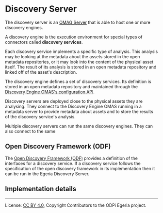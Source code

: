 <!-- SPDX-License-Identifier: CC-BY-4.0 -->
<!-- Copyright Contributors to the ODPi Egeria project 2019. -->

# Discovery Server

The discovery server is an [OMAG Server](omag-server.md) that is able to host one or more
discovery engines.

A discovery engine is the execution environment for special types of connectors called
**discovery services**.

Each discovery service implements a specific type of analysis.  This analysis may be looking
at the metadata about the assets stored in the open metadata repositories, or it may look
into the content of the physical asset itself.  The result of its analysis is stored in an
open metadata repository and linked off of the asset's description.

The discovery engine defines a set of discovery services.  Its definition is stored in
an open metadata repository and maintained through the
[Discovery Engine OMAS's configuration API](../../../access-services/discovery-engine).

Discovery servers are deployed close to the physical assets they are analysing.
They connect to the Discovery Engine OMAS running in a metadata server
to provide metadata about assets and to
store the results of the discovery service's analysis.

Multiple discovery servers can run the same discovery engines.
They can also connect to the same 



## Open Discovery Framework (ODF)

The [Open Discovery Framework (ODF)](../../../frameworks/open-discovery-framework)
provides a definition of the interfaces for a discovery service.  If a discovery
service follows the specification of the open discovery framework in its implementation
then it can be run in the Egeria Discovery Server.

## Implementation details



----
License: [CC BY 4.0](https://creativecommons.org/licenses/by/4.0/),
Copyright Contributors to the ODPi Egeria project.